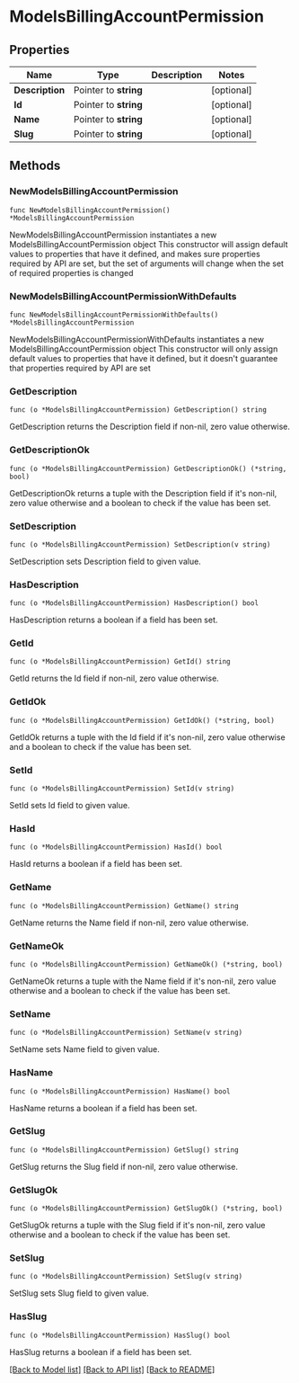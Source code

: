 # ModelsBillingAccountPermission

## Properties

Name | Type | Description | Notes
------------ | ------------- | ------------- | -------------
**Description** | Pointer to **string** |  | [optional] 
**Id** | Pointer to **string** |  | [optional] 
**Name** | Pointer to **string** |  | [optional] 
**Slug** | Pointer to **string** |  | [optional] 

## Methods

### NewModelsBillingAccountPermission

`func NewModelsBillingAccountPermission() *ModelsBillingAccountPermission`

NewModelsBillingAccountPermission instantiates a new ModelsBillingAccountPermission object
This constructor will assign default values to properties that have it defined,
and makes sure properties required by API are set, but the set of arguments
will change when the set of required properties is changed

### NewModelsBillingAccountPermissionWithDefaults

`func NewModelsBillingAccountPermissionWithDefaults() *ModelsBillingAccountPermission`

NewModelsBillingAccountPermissionWithDefaults instantiates a new ModelsBillingAccountPermission object
This constructor will only assign default values to properties that have it defined,
but it doesn't guarantee that properties required by API are set

### GetDescription

`func (o *ModelsBillingAccountPermission) GetDescription() string`

GetDescription returns the Description field if non-nil, zero value otherwise.

### GetDescriptionOk

`func (o *ModelsBillingAccountPermission) GetDescriptionOk() (*string, bool)`

GetDescriptionOk returns a tuple with the Description field if it's non-nil, zero value otherwise
and a boolean to check if the value has been set.

### SetDescription

`func (o *ModelsBillingAccountPermission) SetDescription(v string)`

SetDescription sets Description field to given value.

### HasDescription

`func (o *ModelsBillingAccountPermission) HasDescription() bool`

HasDescription returns a boolean if a field has been set.

### GetId

`func (o *ModelsBillingAccountPermission) GetId() string`

GetId returns the Id field if non-nil, zero value otherwise.

### GetIdOk

`func (o *ModelsBillingAccountPermission) GetIdOk() (*string, bool)`

GetIdOk returns a tuple with the Id field if it's non-nil, zero value otherwise
and a boolean to check if the value has been set.

### SetId

`func (o *ModelsBillingAccountPermission) SetId(v string)`

SetId sets Id field to given value.

### HasId

`func (o *ModelsBillingAccountPermission) HasId() bool`

HasId returns a boolean if a field has been set.

### GetName

`func (o *ModelsBillingAccountPermission) GetName() string`

GetName returns the Name field if non-nil, zero value otherwise.

### GetNameOk

`func (o *ModelsBillingAccountPermission) GetNameOk() (*string, bool)`

GetNameOk returns a tuple with the Name field if it's non-nil, zero value otherwise
and a boolean to check if the value has been set.

### SetName

`func (o *ModelsBillingAccountPermission) SetName(v string)`

SetName sets Name field to given value.

### HasName

`func (o *ModelsBillingAccountPermission) HasName() bool`

HasName returns a boolean if a field has been set.

### GetSlug

`func (o *ModelsBillingAccountPermission) GetSlug() string`

GetSlug returns the Slug field if non-nil, zero value otherwise.

### GetSlugOk

`func (o *ModelsBillingAccountPermission) GetSlugOk() (*string, bool)`

GetSlugOk returns a tuple with the Slug field if it's non-nil, zero value otherwise
and a boolean to check if the value has been set.

### SetSlug

`func (o *ModelsBillingAccountPermission) SetSlug(v string)`

SetSlug sets Slug field to given value.

### HasSlug

`func (o *ModelsBillingAccountPermission) HasSlug() bool`

HasSlug returns a boolean if a field has been set.


[[Back to Model list]](../README.md#documentation-for-models) [[Back to API list]](../README.md#documentation-for-api-endpoints) [[Back to README]](../README.md)



